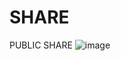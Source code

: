 # SHARE
PUBLIC SHARE
![image](https://user-images.githubusercontent.com/11386676/180021486-e22fb76d-8fbe-4900-8d2a-232fa00806f5.png)
